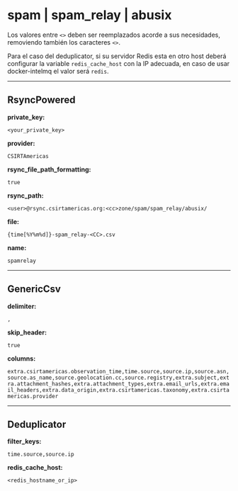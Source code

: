 # spam | spam_relay | abusix

Los valores entre `<>` deben ser reemplazados acorde a sus necesidades, removiendo también los caracteres `<>`.

Para el caso del deduplicator, si su servidor Redis esta en otro host deberá configurar la variable `redis_cache_host` con la IP adecuada, en caso de usar docker-intelmq el valor será `redis`.

---
## RsyncPowered

**private_key:**

`<your_private_key>`

**provider:**

`CSIRTAmericas`

**rsync_file_path_formatting:**

`true`

**rsync_path:**

`<user>@rsync.csirtamericas.org:<cc>zone/spam/spam_relay/abusix/`

**file:**

`{time[%Y%m%d]}-spam_relay-<CC>.csv`

**name:**

`spamrelay`


---
## GenericCsv

**delimiter:**

`,`

**skip_header:**

`true`

**columns:**

`extra.csirtamericas.observation_time,time.source,source.ip,source.asn,source.as_name,source.geolocation.cc,source.registry,extra.subject,extra.attachment_hashes,extra.attachment_types,extra.email_urls,extra.email_headers,extra.data_origin,extra.csirtamericas.taxonomy,extra.csirtamericas.provider`


---
## Deduplicator

**filter_keys:**

`time.source,source.ip`

**redis_cache_host:**

`<redis_hostname_or_ip>`
